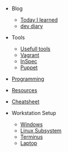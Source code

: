 - Blog
    - [Today I learned](blog/til/)
    - [dev diary](blog/dev/)
- Tools
    - [Usefull tools](tools/)
    - [Vagrant](tools/vagrant.md)
    - [InSpec](tools/inspec.md)
    - [Puppet](tools/puppet.md)
    
- [Programming](programming/)
- [Resources](resources/)
- [Cheatsheet](cheatsheet/)
   
- Workstation Setup
    - [Windows](setup/)
    - [Linux Subsystem](setup/windows/linuxSubsystem/)
    - [Terminus](setup/windows/terminus/)
    - [Laptop](setup/windows/laptop/)
